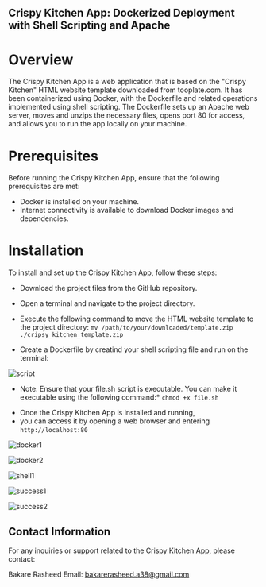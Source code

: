 ## Crispy Kitchen App: Dockerized Deployment with Shell Scripting and Apache
# Overview
The Crispy Kitchen App is a web application that is based on the "Crispy Kitchen" HTML website template downloaded from tooplate.com.
It has been containerized using Docker, with the Dockerfile and related operations implemented using shell scripting. 
The Dockerfile sets up an Apache web server, moves and unzips the necessary files, opens port 80 for access, 
and allows you to run the app locally on your machine.

# Prerequisites
Before running the Crispy Kitchen App, ensure that the following prerequisites are met:
- Docker is installed on your machine.
- Internet connectivity is available to download Docker images and dependencies.

 # Installation
 To install and set up the Crispy Kitchen App, follow these steps:
- Download the project files from the GitHub repository.
- Open a terminal and navigate to the project directory.
- Execute the following command to move the HTML website template to the project directory:
  ` mv /path/to/your/downloaded/template.zip ./cripsy_kitchen_template.zip `

- Create a Dockerfile by creatind your shell scripting file and run on the terminal:

 ![script](https://github.com/bakare-rasheed/web-shellscripting-project/assets/114327344/532a3d16-521c-44e1-8102-38f76d0d805c)


* Note: Ensure that your file.sh script is executable. You can make it executable using the following command:*
`chmod +x file.sh`

- Once the Crispy Kitchen App is installed and running,
- you can access it by opening a web browser and entering `http://localhost:80`

![docker1](https://github.com/bakare-rasheed/web-shellscripting-project/assets/114327344/c4f7d404-c668-4bb7-9a82-f6cf00dea016)

![docker2](https://github.com/bakare-rasheed/web-shellscripting-project/assets/114327344/2f96aa0c-e782-49b4-90da-0a761f3df4a6)

![shell1](https://github.com/bakare-rasheed/web-shellscripting-project/assets/114327344/88f23aa3-0894-4fd3-82fd-71d2761041f2)

![success1](https://github.com/bakare-rasheed/web-shellscripting-project/assets/114327344/640b5531-7f73-4970-b804-20853df6e020)

![success2](https://github.com/bakare-rasheed/web-shellscripting-project/assets/114327344/8f2f46b0-2ceb-4b21-9e64-983753f75364)



 ## Contact Information
For any inquiries or support related to the Crispy Kitchen App, please contact:

Bakare Rasheed
Email: bakarerasheed.a38@gmail.com

  
